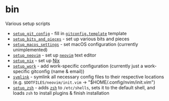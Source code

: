 # bin

Various setup scripts

- [`setup_git_config`](./setup_git_config) - fill in [`gitconfig.template`](../../../utilities/git/gitconfig.template) template
- [`setup_bits_and_pieces`](./setup_bits_and_pieces) - set up various bits and pieces
- [`setup_macos_settings`](./setup_macos_settings) - set macOS configuration (currently unimplemented)
- [`setup_neovim`](./setup_neovim) - set up [`neovim`](https://neovim.io/) text editor
- [`setup_nix`](./setup_nix) - set up [Nix](https://nixos.org/)
- [`setup_work`](./setup_work) - add work-specific configuration (currently just a work-specific gitconfig (name & email))
- [`symlink`](./symlink) - symlink all necessary config files to their respective locations (e.g. `$DOTFILES/neovim/init.vim` -> "\$HOME/.config/nvim/init.vim")
- [`setup_zsh`](./setup_zsh) - adds [`zsh`](http://zsh.sourceforge.net/) to `/etc/shells`, sets it to the default shell, and loads `zsh` to install plugins & finish installation
